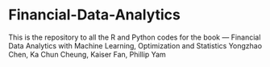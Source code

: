 # Financial-Data-Analytics
This is the repository to all the R and Python codes for the book — 
Financial Data Analytics with Machine Learning, Optimization and Statistics
Yongzhao Chen, Ka Chun Cheung, Kaiser Fan, Phillip Yam
